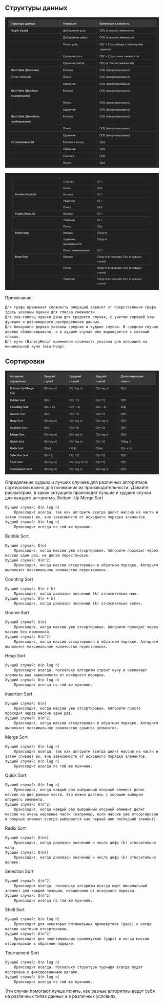 ## Структуры данных
![img.png](../../../../../../screenshots/img.png)

![img_1.png](../../../../../../screenshots/img_1.png)

Примечания:

    Для графа временная сложность операций зависит от представления графа. Здесь указаны оценки для списка смежности.
    Для хеш-таблиц оценки даны для среднего случая, с учетом хорошей хэш-функции и равномерного распределения данных.
    Для бинарного дерева указаны средние и худшие случаи. В среднем случае дерево сбалансировано, а в худшем случае оно вырождается в связный список.
    Для кучи (BinaryHeap) временная сложность указана для операций на минимальной куче (min-heap).

## Сортировки
![img.png](../../../../../../screenshots/img-2.png)

Определение худших и лучших случаев для различных алгоритмов сортировки важно для понимания их производительности. Давайте рассмотрим, в каких ситуациях происходят лучшие и худшие случаи для каждого алгоритма.
Bottom-Up Merge Sort

    Лучший случай: O(n log n)
        Происходит всегда, так как алгоритм всегда делит массив на части и затем сливает их, вне зависимости от исходного порядка элементов.
    Худший случай: O(n log n)
        Происходит всегда по той же причине.

Bubble Sort

    Лучший случай: O(n)
        Происходит, когда массив уже отсортирован. Алгоритм проходит через массив один раз, не делая перестановок.
    Худший случай: O(n^2)
        Происходит, когда массив отсортирован в обратном порядке. Алгоритм выполняет максимальное количество перестановок.

Counting Sort

    Лучший случай: O(n + k)
        Происходит, когда диапазон значений (k) относительно мал.
    Худший случай: O(n + k)
        Происходит, когда диапазон значений (k) относительно велик.

Gnome Sort

    Лучший случай: O(n)
        Происходит, когда массив уже отсортирован. Алгоритм проходит через массив без изменений.
    Худший случай: O(n^2)
        Происходит, когда массив отсортирован в обратном порядке. Алгоритм выполняет максимальное количество перестановок.

Heap Sort

    Лучший случай: O(n log n)
        Происходит всегда, поскольку алгоритм строит кучу и извлекает элементы вне зависимости от исходного порядка.
    Худший случай: O(n log n)
        Происходит всегда по той же причине.

Insertion Sort

    Лучший случай: O(n)
        Происходит, когда массив уже отсортирован. Алгоритм просто проходит через массив один раз.
    Худший случай: O(n^2)
        Происходит, когда массив отсортирован в обратном порядке. Алгоритм выполняет максимальное количество сдвигов элементов.

Merge Sort

    Лучший случай: O(n log n)
        Происходит всегда, так как алгоритм всегда делит массив на части и затем сливает их, вне зависимости от исходного порядка элементов.
    Худший случай: O(n log n)
        Происходит всегда по той же причине.

Quick Sort

    Лучший случай: O(n log n)
        Происходит, когда каждый раз выбранный опорный элемент делит массив на две равные части. Это можно достичь с хорошим выбором опорного элемента.
    Худший случай: O(n^2)
        Происходит, когда каждый раз выбранный опорный элемент делит массив на очень неравные части (например, если массив уже отсортирован и опорный элемент всегда выбирается как первый или последний элемент).

Radix Sort

    Лучший случай: O(nk)
        Происходит, когда диапазон значений и число цифр (k) относительно малы.
    Худший случай: O(nk)
        Происходит, когда диапазон значений и число цифр (k) относительно велики.

Selection Sort

    Лучший случай: O(n^2)
        Происходит всегда, поскольку алгоритм всегда ищет минимальный элемент для каждой позиции, независимо от исходного порядка.
    Худший случай: O(n^2)
        Происходит всегда по той же причине.

Shell Sort

    Лучший случай: O(n log n)
        Происходит для некоторых оптимальных промежутков (gaps) и когда массив частично отсортирован.
    Худший случай: O(n^2)
        Происходит для неоптимальных промежутков (gaps) и когда массив отсортирован в обратном порядке.

Tournament Sort

    Лучший случай: O(n log n)
        Происходит всегда, поскольку структура турнира всегда будет построена с фиксированными шагами.
    Худший случай: O(n log n)
        Происходит всегда по той же причине.

Эти случаи помогают лучше понять, как разные алгоритмы ведут себя на различных типах данных и в различных условиях.